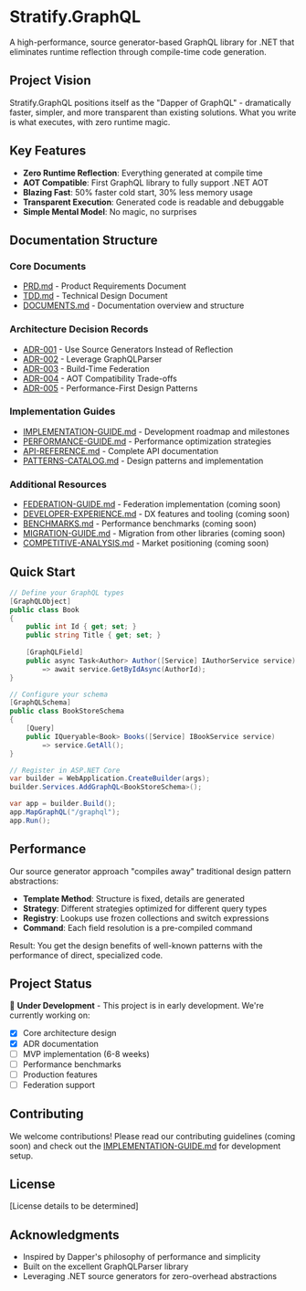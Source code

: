 # Stratify.GraphQL

A high-performance, source generator-based GraphQL library for .NET that eliminates runtime reflection through compile-time code generation.

## Project Vision

Stratify.GraphQL positions itself as the "Dapper of GraphQL" - dramatically faster, simpler, and more transparent than existing solutions. What you write is what executes, with zero runtime magic.

## Key Features

- **Zero Runtime Reflection**: Everything generated at compile time
- **AOT Compatible**: First GraphQL library to fully support .NET AOT
- **Blazing Fast**: 50% faster cold start, 30% less memory usage
- **Transparent Execution**: Generated code is readable and debuggable
- **Simple Mental Model**: No magic, no surprises

## Documentation Structure

### Core Documents

- [PRD.md](PRD.md) - Product Requirements Document
- [TDD.md](TDD.md) - Technical Design Document
- [DOCUMENTS.md](DOCUMENTS.md) - Documentation overview and structure

### Architecture Decision Records

- [ADR-001](ADR/ADR-001-source-generators.md) - Use Source Generators Instead of Reflection
- [ADR-002](ADR/ADR-002-graphql-parser.md) - Leverage GraphQLParser
- [ADR-003](ADR/ADR-003-federation-approach.md) - Build-Time Federation
- [ADR-004](ADR/ADR-004-aot-tradeoffs.md) - AOT Compatibility Trade-offs
- [ADR-005](ADR/ADR-005-performance-patterns.md) - Performance-First Design Patterns

### Implementation Guides

- [IMPLEMENTATION-GUIDE.md](IMPLEMENTATION-GUIDE.md) - Development roadmap and milestones
- [PERFORMANCE-GUIDE.md](PERFORMANCE-GUIDE.md) - Performance optimization strategies
- [API-REFERENCE.md](API-REFERENCE.md) - Complete API documentation
- [PATTERNS-CATALOG.md](PATTERNS-CATALOG.md) - Design patterns and implementation

### Additional Resources

- [FEDERATION-GUIDE.md](FEDERATION-GUIDE.md) - Federation implementation (coming soon)
- [DEVELOPER-EXPERIENCE.md](DEVELOPER-EXPERIENCE.md) - DX features and tooling (coming soon)
- [BENCHMARKS.md](BENCHMARKS.md) - Performance benchmarks (coming soon)
- [MIGRATION-GUIDE.md](MIGRATION-GUIDE.md) - Migration from other libraries (coming soon)
- [COMPETITIVE-ANALYSIS.md](COMPETITIVE-ANALYSIS.md) - Market positioning (coming soon)

## Quick Start

```csharp
// Define your GraphQL types
[GraphQLObject]
public class Book
{
    public int Id { get; set; }
    public string Title { get; set; }
    
    [GraphQLField]
    public async Task<Author> Author([Service] IAuthorService service)
        => await service.GetByIdAsync(AuthorId);
}

// Configure your schema
[GraphQLSchema]
public class BookStoreSchema
{
    [Query]
    public IQueryable<Book> Books([Service] IBookService service)
        => service.GetAll();
}

// Register in ASP.NET Core
var builder = WebApplication.CreateBuilder(args);
builder.Services.AddGraphQL<BookStoreSchema>();

var app = builder.Build();
app.MapGraphQL("/graphql");
app.Run();
```

## Performance

Our source generator approach "compiles away" traditional design pattern abstractions:

- **Template Method**: Structure is fixed, details are generated
- **Strategy**: Different strategies optimized for different query types  
- **Registry**: Lookups use frozen collections and switch expressions
- **Command**: Each field resolution is a pre-compiled command

Result: You get the design benefits of well-known patterns with the performance of direct, specialized code.

## Project Status

🚧 **Under Development** - This project is in early development. We're currently working on:

- [x] Core architecture design
- [x] ADR documentation
- [ ] MVP implementation (6-8 weeks)
- [ ] Performance benchmarks
- [ ] Production features
- [ ] Federation support

## Contributing

We welcome contributions! Please read our contributing guidelines (coming soon) and check out the [IMPLEMENTATION-GUIDE.md](IMPLEMENTATION-GUIDE.md) for development setup.

## License

[License details to be determined]

## Acknowledgments

- Inspired by Dapper's philosophy of performance and simplicity
- Built on the excellent GraphQLParser library
- Leveraging .NET source generators for zero-overhead abstractions

